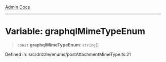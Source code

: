 [Admin Docs](/)

***

# Variable: graphqlMimeTypeEnum

> `const` **graphqlMimeTypeEnum**: `string`[]

Defined in: src/drizzle/enums/postAttachmentMimeType.ts:21
